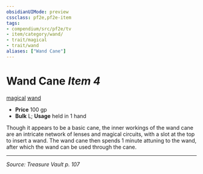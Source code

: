 ```yaml
---
obsidianUIMode: preview
cssclass: pf2e,pf2e-item
tags:
- compendium/src/pf2e/tv
- item/category/wand/
- trait/magical
- trait/wand
aliases: ["Wand Cane"]
---
```

# Wand Cane *Item 4*  
[magical](rules/traits/magical.md "Magical Item Trait")  [wand](rules/traits/wand.md "Wand Item Trait")  

- **Price** 100 gp
- **Bulk** L; **Usage** held in 1 hand

Though it appears to be a basic cane, the inner workings of the wand cane are an intricate network of lenses and magical circuits, with a slot at the top to insert a wand. The wand cane then spends 1 minute attuning to the wand, after which the wand can be used through the cane.


---
*Source: Treasure Vault p. 107*